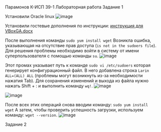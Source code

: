 Парамонов К-ИСП 39-1 
Лабораторная работа
Задание 1


Установили Oracle linux
![image](https://github.com/user-attachments/assets/244a15d8-2a4d-49ba-978a-0b4dac0069dc)

Установили гостевые дополнения по инструкции: 
[инструкция для VBoxGA.docx](https://github.com/user-attachments/files/18921020/VBoxGA.docx)

После выполнения команды 
`sudo yum install wget` 
Возникла ошибка, указывающая на отсутствие прав доступа (`is not in the sudoers file`).  Для решения проблемы необходимо войти в систему от имени суперпользователя с помощью команды `su`.
![image](https://github.com/user-attachments/assets/4a6df09a-9526-4368-8188-55702ef3aac6)

Этот промах указывает путь к команде 
`sudo vi /etc/sudoers`
которая генерирует конфигурационный файл.  В него добавлена строка `Larin ALL=(ALL) ALL` (проблемы могут возникнуть из-за необходимости нажатия Tab).  Для сохранения изменений и выхода из файла нужно нажать Shift + : и выполнить команду 
`wq!`.
![image](https://github.com/user-attachments/assets/18725e7a-5821-4e3b-9493-edbf1fe1f580)

![image](https://github.com/user-attachments/assets/11723064-3289-4039-925e-0ef8f7a5799b)

После всех этих операций снова вводим команду:
`sudo yum install wget`
А затем, чтобы проверить успешность загрузки, используем команду:
`wget --version`.
![image](https://github.com/user-attachments/assets/e48b7b1d-0098-4808-8265-342f9ca18389)

Задание 2
